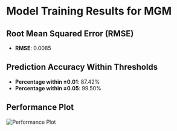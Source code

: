 # Model Training Results for MGM

## Root Mean Squared Error (RMSE)
- **RMSE**: 0.0085

## Prediction Accuracy Within Thresholds
- **Percentage within ±0.01**: 87.42%
- **Percentage within ±0.05**: 99.50%

## Performance Plot
![Performance Plot](../imgs/MGM.png)
